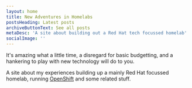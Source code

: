 ```yaml
---
layout: home
title: New Adventures in Homelabs
postsHeading: Latest posts
archiveButtonText: See all posts
metaDesc: 'A site about building out a Red Hat tech focussed homelab'
socialImage: ''
---
```


It's amazing what a little time, a disregard for basic budgetting, and a hankering to play with new technology will do to you. 

A site about my experiences building up a mainly Red Hat focussed homelab, running [OpenShift](https://www.openshift.com) and some related stuff.
